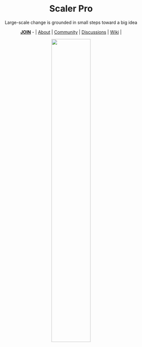 <div align="center">
  
  <h1><b>Scaler Pro</b></h1>
  
  <p>Large-scale change is grounded in small steps toward a big idea</p>
  
  <a href="https://github.com/scalerpro/.github/blob/main/JOIN.md"><b>JOIN</b></a> - | <a href="https://github.com/scalerpro/.github">About</a> | <a href="https://github.com/scalerpro/community">Community</a> | <a href="https://github.com/orgs/scalerpro/discussions">Discussions</a> | <a href="https://github.com/scalerpro/community/wiki">Wiki</a>  |
  
  <img width="50%" src=""/>
</div>
